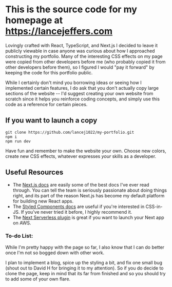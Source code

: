 # This is the source code for my homepage at https://lancejeffers.com

Lovingly crafted with React, TypeScript, and Next.js I decided to leave it publicly viewable in case anyone was curious about how I approached constructing my portfolio. Many of the interesting CSS effects on my page were copied from other developers before me (who probably copied it from other developers before them), so I figured I would "pay it forward" by keeping the code for this portfolio public.

While I certainly don't mind you borrowing ideas or seeing how I implemented certain features, I do ask that you don't actually copy large sections of the website -- I'd suggest creating your own website from scratch since it helps you reinforce coding concepts, and simply use this code as a reference for certain pieces.

## If you want to launch a copy

```
git clone https://github.com/lancej1022/my-portfolio.git
npm i
npm run dev
```

Have fun and remember to make the website your own. Choose new colors, create new CSS effects, whatever expresses _your_ skills as a developer.

## Useful Resources

- The [Next.js docs](https://nextjs.org/docs) are easily some of the best docs I've ever read through. You can tell the team is seriously passionate about doing things right, and its part of the reason Next.js has become my default platform for building new React apps.
- The [Styled Components docs](https://styled-components.com/docs/basics) are useful if you're interested in CSS-in-JS. If you've never tried it before, I highly recommend it.
- The [Next Serverless plugin](https://github.com/danielcondemarin/serverless-next.js) is great if you want to launch your Next app on AWS.

### To-do List:

While I'm pretty happy with the page so far, I also know that I can do better once I'm not so bogged down with other work.

I plan to implement a blog, spice up the styling a bit, and fix one small bug (shout out to David H for bringing it to my attention). So if you do decide to clone the page, keep in mind that its far from finished and so you should try to add some of your own flare.
